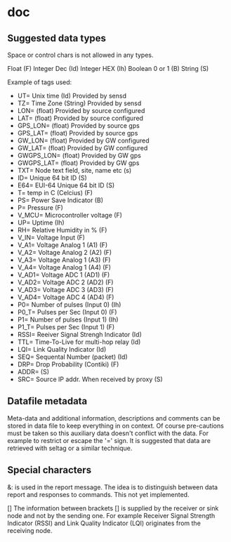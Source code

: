 doc
===


Suggested data types
---------------------
Space or control chars is not allowed in any types.

Float           (F)
Integer Dec     (Id)
Integer HEX     (Ih)
Boolean 0 or 1  (B)
String          (S)


Example of tags used:

*   UT= Unix time                                (Id)      Provided by sensd
*   TZ= Time Zone                                (String)  Provided by sensd
*   LON=                                         (float)   Provided by source configured
*   LAT=                        	         (float)   Provided by source configured
*   GPS_LON=                                     (float)   Provided by source gps
*   GPS_LAT=                        	         (float)   Provided by source gps
*   GW_LON=                                      (float)   Provided by GW configured
*   GW_LAT=                                      (float)   Provided by GW configured
*   GWGPS_LON=                                   (float)   Provided by GW gps
*   GWGPS_LAT=                                   (float)   Provided by GW gps
*   TXT= Node text field, site, name etc         (s)
*   ID= Unique 64 bit ID                         (S)
*   E64= EUI-64 Unique 64 bit ID                 (S)
*   T= temp in C (Celcius)                       (F)
*   PS= Power Save Indicator                     (B)
*   P= Pressure                                  (F)
*   V_MCU= Microcontroller voltage               (F)
*   UP= Uptime                                  (Ih)
*   RH= Relative Humidity in %                   (F)
*   V_IN= Voltage Input                          (F)
*   V_A1= Voltage Analog 1 (A1)                  (F)
*   V_A2= Voltage Analog 2 (A2)                  (F)
*   V_A3= Voltage Analog 1 (A3)                  (F)
*   V_A4= Voltage Analog 1 (A4)                  (F)
*   V_AD1= Voltage ADC 1 (AD1)                   (F)
*   V_AD2= Voltage ADC 2 (AD2)                   (F)
*   V_AD3= Voltage ADC 3 (AD3)                   (F)
*   V_AD4= Voltage ADC 4 (AD4)                   (F)
*   P0= Number of pulses (Input 0)              (Ih)
*   P0_T= Pulses per Sec  (Input 0)              (F)
*   P1= Number of pulses (Input 1)              (Ih)
*   P1_T= Pulses per Sec  (Input 1)              (F)
*   RSSI= Reeiver Signal Strengh Indicator      (Id)
*   TTL= Time-To-Live for multi-hop relay       (Id)
*   LQI= Link Quality Indicator                 (Id)
*   SEQ= Sequental Number (packet)              (Id)
*   DRP= Drop Probability (Contiki)              (F)
*   ADDR=                                        (S)
*   SRC= Source IP addr. When received by proxy  (S)

Datafile metadata
------------------

Meta-data and additional information, descriptions and comments can be stored in
data file to keep everything in on context. Of course pre-cautions must be taken
so this auxiliary data doesn't conflict with the data. For example to restrict or escape
the '=' sign. It is suggested that data are retrieved with seltag or a similar technique.

Special characters
-----------------

&: is used in the report message. The idea is to distinguish between data
report and responses to commands. This not yet implemented.

[] The information between brackets [] is supplied by the receiver or sink node
and not by the sending one. For example Receiver Signal Strength Indicator (RSSI)
and Link Quality Indicator (LQI) originates from the receiving node.
